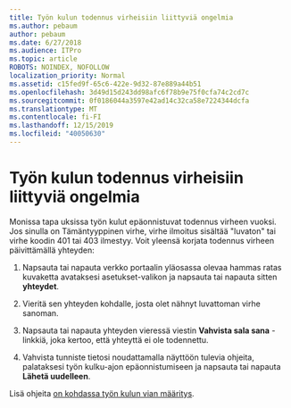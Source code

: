 ```yaml
---
title: Työn kulun todennus virheisiin liittyviä ongelmia
ms.author: pebaum
author: pebaum
ms.date: 6/27/2018
ms.audience: ITPro
ms.topic: article
ROBOTS: NOINDEX, NOFOLLOW
localization_priority: Normal
ms.assetid: c15fed9f-65c6-422e-9d32-87e889a44b51
ms.openlocfilehash: 3d49d15d243dd98afc6f78b9e75f0cfa74c2cd7c
ms.sourcegitcommit: 0f0186044a3597e42ad14c32ca58e7224344dcfa
ms.translationtype: MT
ms.contentlocale: fi-FI
ms.lasthandoff: 12/15/2019
ms.locfileid: "40050630"
---
```

# <a name="troubleshoot-flow-authentication-errors"></a>Työn kulun todennus virheisiin liittyviä ongelmia

Monissa tapa uksissa työn kulut epäonnistuvat todennus virheen vuoksi. Jos sinulla on Tämäntyyppinen virhe, virhe ilmoitus sisältää "luvaton" tai virhe koodin 401 tai 403 ilmestyy. Voit yleensä korjata todennus virheen päivittämällä yhteyden:
  
1. Napsauta tai napauta verkko portaalin yläosassa olevaa hammas ratas kuvaketta avataksesi asetukset-valikon ja napsauta tai napauta sitten **yhteydet**.
    
2. Vieritä sen yhteyden kohdalle, josta olet nähnyt luvattoman virhe sanoman.
    
3. Napsauta tai napauta yhteyden vieressä viestin **Vahvista sala sana** -linkkiä, joka kertoo, että yhteyttä ei ole todennettu. 
    
4. Vahvista tunniste tietosi noudattamalla näyttöön tulevia ohjeita, palataksesi työn kulku-ajon epäonnistumiseen ja napsauta tai napauta **Lähetä uudelleen**.
    
Lisä ohjeita [on kohdassa työn kulun vian määritys](https://go.microsoft.com/fwlink/?linkid=872110).
  


